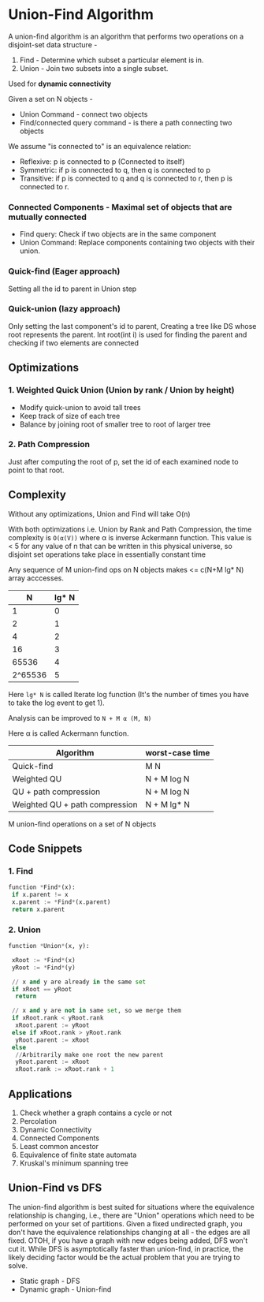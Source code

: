 # Union-Find Algorithm

A union-find algorithm is an algorithm that performs two operations on a disjoint-set data structure -

1. Find - Determine which subset a particular element is in.
2. Union - Join two subsets into a single subset.

Used for **dynamic connectivity**

Given a set on N objects -

- Union Command - connect two objects
- Find/connected query command - is there a path connecting two objects

We assume "is connected to" is an equivalence relation:

- Reflexive: p is connected to p (Connected to itself)
- Symmetric: if p is connected to q, then q is connected to p
- Transitive: if p is connected to q and q is connected to r, then p is connected to r.

### Connected Components - Maximal set of objects that are mutually connected

- Find query: Check if two objects are in the same component
- Union Command: Replace components containing two objects with their union.

### Quick-find (Eager approach)

Setting all the id to parent in Union step

### Quick-union (lazy approach)

Only setting the last component's id to parent, Creating a tree like DS whose root represents the parent. Int root(int i) is used for finding the parent and checking if two elements are connected

## Optimizations

### 1. Weighted Quick Union (Union by rank / Union by height)

- Modify quick-union to avoid tall trees
- Keep track of size of each tree
- Balance by joining root of smaller tree to root of larger tree

### 2. Path Compression

Just after computing the root of p, set the id of each examined node to point to that root.

## Complexity

Without any optimizations, Union and Find will take O(n)

With both optimizations i.e. Union by Rank and Path Compression, the time complexity is `O(α(V))` where α is inverse Ackermann function. This value is < 5 for any value of n that can be written in this physical universe, so disjoint set operations take place in essentially constant time

Any sequence of M union-find ops on N objects makes <= c(N+M lg* N) array acccesses.

| N        | lg* N |
|----------|--------|
| 1        | 0      |
| 2        | 1      |
| 4        | 2      |
| 16       | 3      |
| 65536    | 4      |
| 2^65536 | 5      |

Here `lg* N` is called Iterate log function (It's the number of times you have to take the log event to get 1).

Analysis can be improved to `N + M α (M, N)`

Here α is called Ackermann function.

| Algorithm                      | worst-case time |
|--------------------------------|-----------------|
| Quick-find                     | M N             |
| Weighted QU                    | N + M log N     |
| QU + path compression          | N + M log N     |
| Weighted QU + path compression | N + M lg* N    |

M union-find operations on a set of N objects

## Code Snippets

### 1. Find

```python
function *Find*(x):
 if x.parent != x
 x.parent := *Find*(x.parent)
 return x.parent
```

### 2. Union

```python
function *Union*(x, y):

 xRoot := *Find*(x)
 yRoot := *Find*(y)

 // x and y are already in the same set
 if xRoot == yRoot
  return

 // x and y are not in same set, so we merge them
 if xRoot.rank < yRoot.rank
  xRoot.parent := yRoot
 else if xRoot.rank > yRoot.rank
  yRoot.parent := xRoot
 else
  //Arbitrarily make one root the new parent
  yRoot.parent := xRoot
  xRoot.rank := xRoot.rank + 1
```

## Applications

1. Check whether a graph contains a cycle or not
2. Percolation
3. Dynamic Connectivity
4. Connected Components
5. Least common ancestor
6. Equivalence of finite state automata
7. Kruskal's minimum spanning tree

## Union-Find vs DFS

The union-find algorithm is best suited for situations where the equivalence relationship is changing, i.e., there are "Union" operations which need to be performed on your set of partitions. Given a fixed undirected graph, you don't have the equivalence relationships changing at all - the edges are all fixed. OTOH, if you have a graph with new edges being added, DFS won't cut it. While DFS is asymptotically faster than union-find, in practice, the likely deciding factor would be the actual problem that you are trying to solve.

- Static graph - DFS
- Dynamic graph - Union-find
